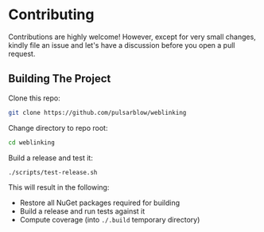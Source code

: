 # Contributing

Contributions are highly welcome!
However, except for very small changes, kindly file an issue and let's have a discussion before you open a pull request.

## Building The Project

Clone this repo:

```bash
git clone https://github.com/pulsarblow/weblinking
```

Change directory to repo root:

```bash
cd weblinking
```

Build a release and test it:

```bash
./scripts/test-release.sh
```

This will result in the following:

-   Restore all NuGet packages required for building
-   Build a release and run tests against it
-   Compute coverage (into `./.build` temporary directory)
